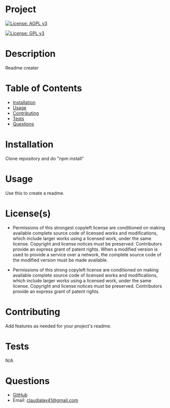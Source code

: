 # Project

[![License: AGPL v3](https://img.shields.io/badge/License-AGPL%20v3-blue.svg)](https://www.gnu.org/licenses/agpl-3.0)

[![License: GPL v3](https://img.shields.io/badge/License-GPLv3-blue.svg)](https://www.gnu.org/licenses/gpl-3.0)


# Description
Readme creater

# Table of Contents
* [Installation](Installation)
* [Usage](Usage)
* [Contributing](Contributing)
* [Tests](Tests)
* [Questions](Questions)

# Installation
Clone repository and do "npm install"

# Usage
Use this to create a readme.

# License(s)

* Permissions of this strongest copyleft license are conditioned on making available complete source code of licensed works and modifications, which include larger works using a licensed work, under the same license. Copyright and license notices must be preserved. Contributors provide an express grant of patent rights. When a modified version is used to provide a service over a network, the complete source code of the modified version must be made available.

* Permissions of this strong copyleft license are conditioned on making available complete source code of licensed works and modifications, which include larger works using a licensed work, under the same license. Copyright and license notices must be preserved. Contributors provide an express grant of patent rights.


# Contributing
Add features as needed for your project's readme.

# Tests
N/A

# Questions
* [GitHub](https://github.com/layc41)
* Email: claudialay41@gmail.com
